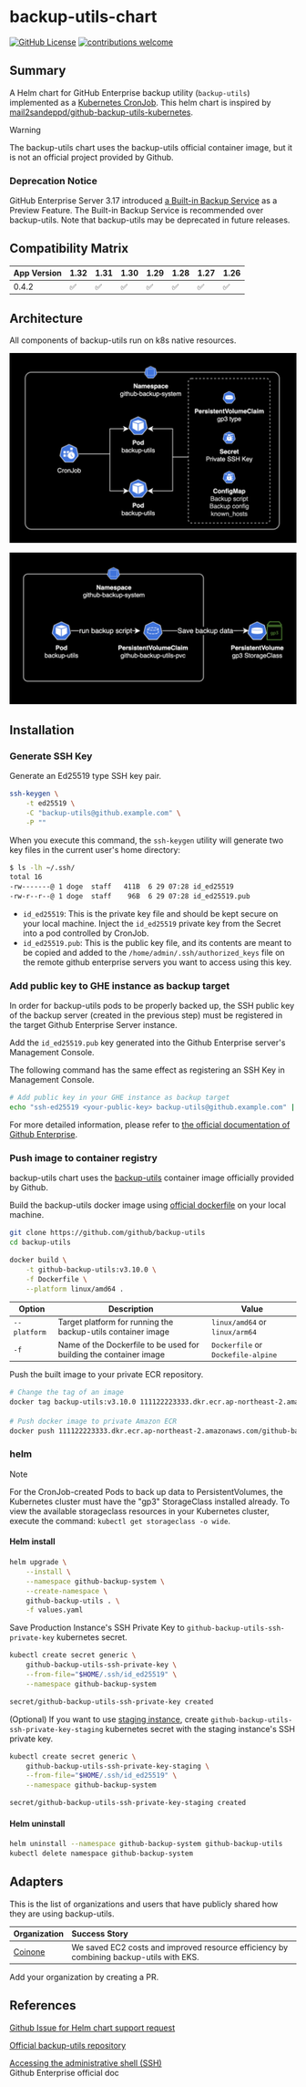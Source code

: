 
# backup-utils-chart

[![GitHub License](https://img.shields.io/badge/License-MIT-ff69b4.svg)](https://github.com/younsl/backup-utils-chart/blob/main/LICENSE)
[![contributions welcome](https://img.shields.io/badge/contributions-welcome-brightgreen.svg?style=flat)](https://github.com/younsl/backup-utils-chart/issues)

## Summary

A Helm chart for GitHub Enterprise backup utility (`backup-utils`) implemented as a [Kubernetes CronJob](https://kubernetes.io/docs/concepts/workloads/controllers/cron-jobs/). This helm chart is inspired by [mail2sandeppd/github-backup-utils-kubernetes](https://github.com/mail2sandeepd/github-backup-utils-kubernetes).

> [!WARNING]
> The backup-utils chart uses the backup-utils official container image, but it is not an official project provided by Github.

### Deprecation Notice

GitHub Enterprise Server 3.17 introduced [a Built-in Backup Service](https://docs.github.com/en/enterprise-server@latest/admin/backing-up-and-restoring-your-instance/backup-service-for-github-enterprise-server/about-the-backup-service-for-github-enterprise-server) as a Preview Feature. The Built-in Backup Service is recommended over backup-utils. Note that backup-utils may be deprecated in future releases.

## Compatibility Matrix

| App Version | 1.32 | 1.31 | 1.30 | 1.29 | 1.28 | 1.27 | 1.26 |
|-------------|------|------|------|------|------|------|------|
| 0.4.2 | ✅ | ✅ | ✅ | ✅ | ✅ | ✅ | ✅ |

## Architecture

All components of backup-utils run on k8s native resources.

![backup-utils architecture 1](./docs/1.png)

![backup-utils architecture 2](./docs/2.png)

## Installation

### Generate SSH Key

Generate an Ed25519 type SSH key pair.

```bash
ssh-keygen \
    -t ed25519 \
    -C "backup-utils@github.example.com" \
    -P ""
```

When you execute this command, the `ssh-keygen` utility will generate two key files in the current user's home directory:

```bash
$ ls -lh ~/.ssh/
total 16
-rw-------@ 1 doge  staff   411B  6 29 07:28 id_ed25519
-rw-r--r--@ 1 doge  staff    96B  6 29 07:28 id_ed25519.pub
```

- `id_ed25519`: This is the private key file and should be kept secure on your local machine. Inject the `id_ed25519` private key from the Secret into a pod controlled by CronJob.
- `id_ed25519.pub`: This is the public key file, and its contents are meant to be copied and added to the `/home/admin/.ssh/authorized_keys` file on the remote github enterprise servers you want to access using this key.

### Add public key to GHE instance as backup target

In order for backup-utils pods to be properly backed up, the SSH public key of the backup server (created in the previous step) must be registered in the target Github Enterprise Server instance.

Add the `id_ed25519.pub` key generated into the Github Enterprise server's Management Console.

The following command has the same effect as registering an SSH Key in Management Console.

```bash
# Add public key in your GHE instance as backup target
echo "ssh-ed25519 <your-public-key> backup-utils@github.example.com" | tee -a /home/admin/.ssh/authorized_keys
```

For more detailed information, please refer to [the official documentation of Github Enterprise](https://docs.github.com/en/enterprise-server/admin/administering-your-instance/accessing-the-administrative-shell-ssh).

### Push image to container registry

backup-utils chart uses the [backup-utils](https://github.com/github/backup-utils) container image officially provided by Github.

Build the backup-utils docker image using [official dockerfile](https://github.com/github/backup-utils/blob/v3.9.1/Dockerfile) on your local machine.

```bash
git clone https://github.com/github/backup-utils
cd backup-utils
```

```bash
docker build \
    -t github-backup-utils:v3.10.0 \
    -f Dockerfile \
    --platform linux/amd64 .
```

| Option       | Description | Value |
|--------------|-------------|-------|
| `--platform` | Target platform for running the backup-utils container image | `linux/amd64` or `linux/arm64` |
| `-f` | Name of the Dockerfile to be used for building the container image | `Dockerfile` or `Dockefile-alpine` |

Push the built image to your private ECR repository.

```bash
# Change the tag of an image
docker tag backup-utils:v3.10.0 111122223333.dkr.ecr.ap-northeast-2.amazonaws.com/github-backup-utils:v3.10.0

# Push docker image to private Amazon ECR
docker push 111122223333.dkr.ecr.ap-northeast-2.amazonaws.com/github-backup-utils:v3.10.0
```

### helm

> [!NOTE]  
> For the CronJob-created Pods to back up data to PersistentVolumes, the Kubernetes cluster must have the "gp3" StorageClass installed already. To view the available storageclass resources in your Kubernetes cluster, execute the command: `kubectl get storageclass -o wide`.

#### Helm install

```bash
helm upgrade \
    --install \
    --namespace github-backup-system \
    --create-namespace \
    github-backup-utils . \
    -f values.yaml
```

Save Production Instance's SSH Private Key to `github-backup-utils-ssh-private-key` kubernetes secret.

```bash
kubectl create secret generic \
    github-backup-utils-ssh-private-key \
    --from-file="$HOME/.ssh/id_ed25519" \
    --namespace github-backup-system
```

```bash
secret/github-backup-utils-ssh-private-key created
```

(Optional) If you want to use [staging instance](https://docs.github.com/en/admin/installing-your-enterprise-server/setting-up-a-github-enterprise-server-instance/setting-up-a-staging-instance), create `github-backup-utils-ssh-private-key-staging` kubernetes secret with the staging instance's SSH private key.

```bash
kubectl create secret generic \
    github-backup-utils-ssh-private-key-staging \
    --from-file="$HOME/.ssh/id_ed25519" \
    --namespace github-backup-system
```

```bash
secret/github-backup-utils-ssh-private-key-staging created
```

#### Helm uninstall

```bash
helm uninstall --namespace github-backup-system github-backup-utils
kubectl delete namespace github-backup-system
```

## Adapters

This is the list of organizations and users that have publicly shared how they are using backup-utils.

| Organization                     | Success Story                                 |
|:---------------------------------|:----------------------------------------------|
| [Coinone](https://coinone.co.kr) | We saved EC2 costs and improved resource efficiency by combining backup-utils with EKS. |

Add your organization by creating a PR.

## References

[Github Issue for Helm chart support request](https://github.com/github/backup-utils/issues/1067)

[Official backup-utils repository](https://github.com/github/backup-utils)

[Accessing the administrative shell (SSH)](https://docs.github.com/en/enterprise-server@3.9/admin/administering-your-instance/accessing-the-administrative-shell-ssh)  
Github Enterprise official doc
